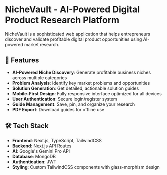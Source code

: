 # NicheVault - AI-Powered Digital Product Research Platform

NicheVault is a sophisticated web application that helps entrepreneurs discover and validate profitable digital product opportunities using AI-powered market research.

## 🚀 Features

- **AI-Powered Niche Discovery**: Generate profitable business niches across multiple categories
- **Problem Analysis**: Identify key market problems and opportunities
- **Solution Generation**: Get detailed, actionable solution guides
- **Mobile-First Design**: Fully responsive interface optimized for all devices
- **User Authentication**: Secure login/register system
- **Guide Management**: Save, pin, and organize your research
- **PDF Export**: Download guides for offline use

## 🛠️ Tech Stack

- **Frontend**: Next.js, TypeScript, TailwindCSS
- **Backend**: Next.js API Routes
- **AI**: Google's Gemini Pro API
- **Database**: MongoDB
- **Authentication**: JWT
- **Styling**: Custom TailwindCSS components with glass-morphism design
